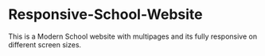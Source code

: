 # Responsive-School-Website
This is a Modern School website with multipages and its fully responsive on different screen sizes.

